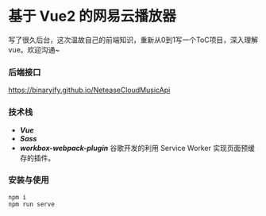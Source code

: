 # 基于 Vue2 的网易云播放器

写了很久后台，这次温故自己的前端知识，重新从0到1写一个ToC项目，深入理解vue。欢迎沟通~

### 后端接口

https://binaryify.github.io/NeteaseCloudMusicApi

### 技术栈

- **_Vue_**
- **_Sass_**
- **_workbox-webpack-plugin_** 谷歌开发的利用 Service Worker 实现页面预缓存的插件。

### 安装与使用

```
npm i
npm run serve
```
